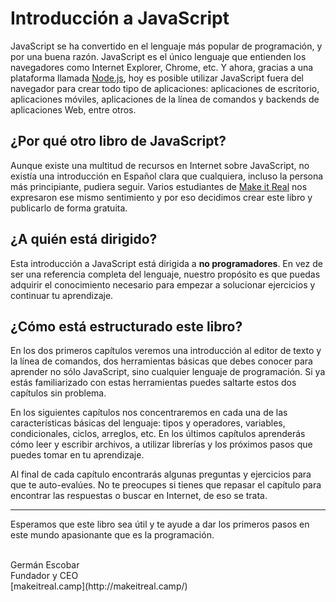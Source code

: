 # Introducción a JavaScript

JavaScript se ha convertido en el lenguaje más popular de programación, y por una buena razón. JavaScript es el único lenguaje que entienden los navegadores como Internet Explorer, Chrome, etc. Y ahora, gracias a una plataforma llamada [Node.js](https://nodejs.org/en/), hoy es posible utilizar JavaScript fuera del navegador para crear todo tipo de aplicaciones: aplicaciones de escritorio, aplicaciones móviles, aplicaciones de la línea de comandos y backends de aplicaciones Web, entre otros.

## ¿Por qué otro libro de JavaScript?

Aunque existe una multitud de recursos en Internet sobre JavaScript, no existía una introducción en Español clara que cualquiera, incluso la persona más principiante, pudiera seguir. Varios estudiantes de [Make it Real](http://www.makeitreal.camp/) nos expresaron ese mismo sentimiento y por eso decidimos crear este libro y publicarlo de forma gratuita.

## ¿A quién está dirigido?

Esta introducción a JavaScript está dirigida a **no programadores**. En vez de ser una referencia completa del lenguaje, nuestro propósito es que puedas adquirir el conocimiento necesario para empezar a solucionar ejercicios y continuar tu aprendizaje.

## ¿Cómo está estructurado este libro?

En los dos primeros capítulos veremos una introducción al editor de texto y la línea de comandos, dos herramientas básicas que debes conocer para aprender no sólo JavaScript, sino cualquier lenguaje de programación. Si ya estás familiarizado con estas herramientas puedes saltarte estos dos capítulos sin problema.

En los siguientes capítulos nos concentraremos en cada una de las características básicas del lenguaje: tipos y operadores, variables, condicionales, ciclos, arreglos, etc. En los últimos capítulos aprenderás cómo leer y escribir archivos, a utilizar librerías y los próximos pasos que puedes tomar en tu aprendizaje.

Al final de cada capítulo encontrarás algunas preguntas y ejercicios para que te auto-evalúes. No te preocupes si tienes que repasar el capítulo para encontrar las respuestas o buscar en Internet, de eso se trata.

---

Esperamos que este libro sea útil y te ayude a dar los primeros pasos en este mundo apasionante que es la programación.


<br>
Germán Escobar<br>
Fundador y CEO<br>
[makeitreal.camp](http://makeitreal.camp/)
